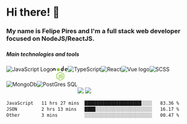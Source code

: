 # Hi there! :hatching_chick:
### My name is Felipe Pires and I'm a full stack web developer focused on NodeJS/ReactJS.
### 

##### Main technologies and tools
<img align="left" alt ="JavaScript Logo" height="40px" src="https://upload.wikimedia.org/wikipedia/commons/thumb/9/99/Unofficial_JavaScript_logo_2.svg/512px-Unofficial_JavaScript_logo_2.svg.png" />

<img align="left" alt="NodeJS" height="40px" src="https://github.com/anythingcodes/slack-emoji-for-techies/blob/gh-pages/emoji/nodejs.png?raw=true" />

<img align="left" alt="TypeScript" height="40px" src="https://upload.wikimedia.org/wikipedia/commons/thumb/4/4c/Typescript_logo_2020.svg/2048px-Typescript_logo_2020.svg.png" />

<img align="left" alt="React" height="40px" src="https://cdn.worldvectorlogo.com/logos/react-1.svg" />

<img align="left" alt="Vue logo" height="40px" src="https://upload.wikimedia.org/wikipedia/commons/thumb/9/95/Vue.js_Logo_2.svg/1184px-Vue.js_Logo_2.svg.png" />

<img align="left" alt="SCSS" height="40px" src="https://upload.wikimedia.org/wikipedia/commons/thumb/9/96/Sass_Logo_Color.svg/512px-Sass_Logo_Color.svg.png" />

<img align="left" alt="MongoDb" height="40px" src="https://d33wubrfki0l68.cloudfront.net/4b27b5bdd5af913e7b5ccc0139cad7fce72ee93b/ab559/img/integrations/mongodb.png" />

<img align="left" alt="PostGres SQL" height="40px" src="https://upload.wikimedia.org/wikipedia/commons/thumb/2/29/Postgresql_elephant.svg/1200px-Postgresql_elephant.svg.png" />

<br />

# 

<img height="180em" styles="border-radius: 4px;" src="https://media.giphy.com/media/heIX5HfWgEYlW/giphy.gif" /> <img height="180em" src="https://github-readme-stats.vercel.app/api?username=FlipsBr&show_icons=true&hide_border=true&&count_private=true&include_all_commits=true" />

<!--START_SECTION:waka-->

```text
JavaScript   11 hrs 27 mins  █████████████████████░░░░   83.36 %
JSON         2 hrs 13 mins   ████░░░░░░░░░░░░░░░░░░░░░   16.17 %
Other        3 mins          ░░░░░░░░░░░░░░░░░░░░░░░░░   00.47 %
```

<!--END_SECTION:waka-->


<!--
**FlipsBr/FlipsBr** is a ✨ _special_ ✨ repository because its `README.md` (this file) appears on your GitHub profile.

Here are some ideas to get you started:

- 🔭 I’m currently working on ...
- 🌱 I’m currently learning ...
- 👯 I’m looking to collaborate on ...
- 🤔 I’m looking for help with ...
- 💬 Ask me about ...
- 📫 How to reach me: ...
- 😄 Pronouns: ...
- ⚡ Fun fact: ...
-->
